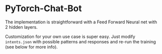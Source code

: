 # PyTorch-Chat-Bot

The implementation is straightforward with a Feed Forward Neural net with 2 hidden layers.

Customization for your own use case is super easy. Just modify `intents.json` with possible patterns and responses and re-run the training (see below for more info).
